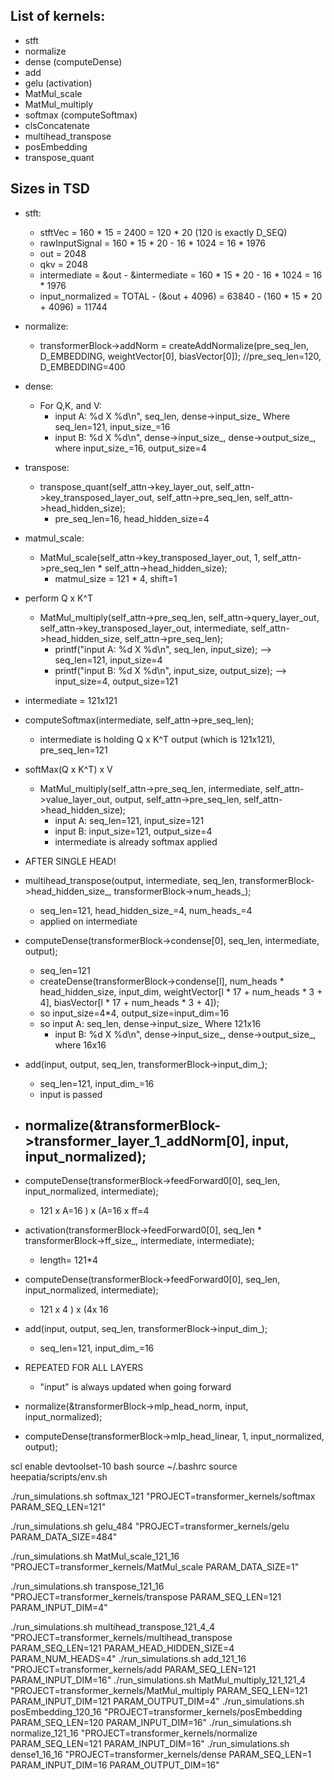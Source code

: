 ## List of kernels:
- stft
- normalize
- dense (computeDense)
- add
- gelu (activation)
- MatMul_scale
- MatMul_multiply
- softmax (computeSoftmax)
- clsConcatenate
- multihead_transpose
- posEmbedding
- transpose_quant


## Sizes in TSD
- stft:
    - stftVec = 160 * 15 = 2400 = 120 * 20 (120 is exactly D_SEQ)
    - rawInputSignal = 160 * 15 * 20 - 16 * 1024 = 16 * 1976
    - out = 2048
    - qkv = 2048
    - intermediate = &out - &intermediate = 160 * 15 * 20 - 16 * 1024 = 16 * 1976
    - input_normalized = TOTAL - (&out + 4096) = 63840 - (160 * 15 * 20 + 4096) = 11744

- normalize:
    - transformerBlock->addNorm = createAddNormalize(pre_seq_len, D_EMBEDDING, weightVector[0], biasVector[0]); //pre_seq_len=120, D_EMBEDDING=400

- dense:
    - For Q,K, and V: 
        - input A: %d X %d\n", seq_len, dense->input_size_ Where seq_len=121, input_size_=16
        - input B: %d X %d\n", dense->input_size_, dense->output_size_, where input_size_=16, output_size=4

- transpose:
    - transpose_quant(self_attn->key_layer_out, self_attn->key_transposed_layer_out, self_attn->pre_seq_len, self_attn->head_hidden_size);
        - pre_seq_len=16, head_hidden_size=4

- matmul_scale:
    - MatMul_scale(self_attn->key_transposed_layer_out, 1, self_attn->pre_seq_len * self_attn->head_hidden_size);
        - matmul_size = 121 * 4, shift=1

- perform Q x K^T
    - MatMul_multiply(self_attn->pre_seq_len, self_attn->query_layer_out, self_attn->key_transposed_layer_out, intermediate, self_attn->head_hidden_size, self_attn->pre_seq_len);
        - printf("input A: %d X %d\n", seq_len, input_size); --> seq_len=121, input_size=4
        - printf("input B: %d X %d\n", input_size, output_size); --> input_size=4, output_size=121

- intermediate = 121x121
- computeSoftmax(intermediate, self_attn->pre_seq_len);
    - intermediate is holding Q x K^T output (which is 121x121), pre_seq_len=121

- softMax(Q x K^T) x V
    - MatMul_multiply(self_attn->pre_seq_len, intermediate, self_attn->value_layer_out, output, self_attn->pre_seq_len, self_attn->head_hidden_size);
        - input A: seq_len=121, input_size=121
        - input B: input_size=121, output_size=4
        - intermediate is already softmax applied


- AFTER SINGLE HEAD!
- multihead_transpose(output, intermediate, seq_len, transformerBlock->head_hidden_size_, transformerBlock->num_heads_);
    - seq_len=121, head_hidden_size_=4, num_heads_=4
    - applied on intermediate

- computeDense(transformerBlock->condense[0], seq_len, intermediate, output);
    - seq_len=121
    - createDense(transformerBlock->condense[l], num_heads * head_hidden_size, input_dim, weightVector[l * 17 + num_heads * 3 + 4], biasVector[l * 17 + num_heads * 3 + 4]);
    - so input_size=4*4, output_size=input_dim=16
    - so input A: seq_len, dense->input_size_ Where 121x16
        - input B: %d X %d\n", dense->input_size_, dense->output_size_, where 16x16

- add(input, output, seq_len, transformerBlock->input_dim_);
    - seq_len=121, input_dim_=16
    - input is passed

- normalize(&transformerBlock->transformer_layer_1_addNorm[0], input, input_normalized);
    - 

- computeDense(transformerBlock->feedForward0[0], seq_len, input_normalized, intermediate);
    - 121 x A=16 ) x (A=16 x ff=4

- activation(transformerBlock->feedForward0[0], seq_len * transformerBlock->ff_size_, intermediate, intermediate);
    - length= 121*4

- computeDense(transformerBlock->feedForward0[0], seq_len, input_normalized, intermediate);
    - 121 x 4 ) x (4x 16

- add(input, output, seq_len, transformerBlock->input_dim_);
    - seq_len=121, input_dim_=16

- REPEATED FOR ALL LAYERS
    - "input" is always updated when going forward 

-  normalize(&transformerBlock->mlp_head_norm, input, input_normalized); 
- computeDense(transformerBlock->mlp_head_linear, 1, input_normalized, output);


scl enable devtoolset-10 bash 
source ~/.bashrc 
source heepatia/scripts/env.sh 

./run_simulations.sh softmax_121 "PROJECT=transformer_kernels/softmax PARAM_SEQ_LEN=121"

./run_simulations.sh gelu_484 "PROJECT=transformer_kernels/gelu PARAM_DATA_SIZE=484"


./run_simulations.sh MatMul_scale_121_16 "PROJECT=transformer_kernels/MatMul_scale PARAM_DATA_SIZE=1"

./run_simulations.sh transpose_121_16 "PROJECT=transformer_kernels/transpose PARAM_SEQ_LEN=121 PARAM_INPUT_DIM=4"



./run_simulations.sh multihead_transpose_121_4_4 "PROJECT=transformer_kernels/multihead_transpose PARAM_SEQ_LEN=121 PARAM_HEAD_HIDDEN_SIZE=4 PARAM_NUM_HEADS=4"
./run_simulations.sh add_121_16 "PROJECT=transformer_kernels/add PARAM_SEQ_LEN=121 PARAM_INPUT_DIM=16"
./run_simulations.sh MatMul_multiply_121_121_4 "PROJECT=transformer_kernels/MatMul_multiply PARAM_SEQ_LEN=121 PARAM_INPUT_DIM=121 PARAM_OUTPUT_DIM=4"
./run_simulations.sh posEmbedding_120_16 "PROJECT=transformer_kernels/posEmbedding PARAM_SEQ_LEN=120 PARAM_INPUT_DIM=16"
./run_simulations.sh normalize_121_16 "PROJECT=transformer_kernels/normalize PARAM_SEQ_LEN=121 PARAM_INPUT_DIM=16"
./run_simulations.sh dense1_16_16 "PROJECT=transformer_kernels/dense PARAM_SEQ_LEN=1 PARAM_INPUT_DIM=16 PARAM_OUTPUT_DIM=16"



